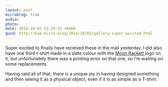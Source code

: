 ```yaml
---
layout: post
microblog: true
audio: 
photo: 
date: 2014-10-02 12:29:31 +0400
guid: http://kaa.micro.blog/2014/10/02/gallery-super-excited.html
---
```

Super excited to finally have received these in the mail yesterday. I did also have one third t-shirt made in a slate colour with the <a href="http://moonracket.com">Moon Racket! </a>logo on it, but unfortunately there was a printing error on that one, so I’m waiting on some replacements.

Having said all of that, there is a unique joy in having designed something  and then seeing it as a physical object, even if it is as simple as a T-shirt.
